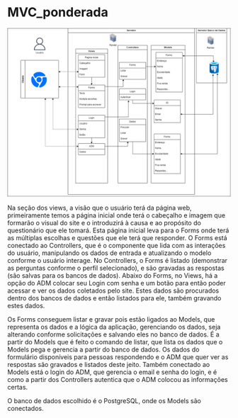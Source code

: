 # MVC_ponderada
<img src="assets/MVC.png">


Na seção dos views, a visão que o usuário terá da página web, primeiramente temos a página inicial onde terá o cabeçalho e imagem que formarão o visual do site e o introduzirá à causa e ao propósito do questionário que ele tomará. Esta página inicial leva para o Forms onde terá as múltiplas escolhas e questões que ele terá que responder. O Forms está conectado ao Controllers, que é o componente que lida com as interações do usuário, manipulando os dados de entrada e atualizando o modelo conforme o usuário interage. No Controllers, o Forms é listado (demonstrar as perguntas conforme o perfil selecionado), e são gravadas as respostas (são salvas para os bancos de dados). Abaixo do Forms, no Views, há a opção do ADM colocar seu Login com senha e um botão para então poder acessar e ver os dados coletados pelo site. Estes dados são procurados dentro dos bancos de dados e então listados para ele, também gravando estes dados.

Os Forms conseguem listar e gravar pois estão ligados ao Models, que representa os dados e a lógica da aplicação, gerenciando os dados, seja alterando conforme solicitações e salvando eles no banco de dados. É a partir do Models que é feito o comando de listar, que lista os dados que o Models pega e gerencia a partir do banco de dados. Os dados do formulário disponíveis para pessoas respondendo e o ADM que quer ver as respostas são gravados e listados deste jeito. Também conectado ao Models está o login do ADM, que gerencia o email e senha do login, e é como a partir dos Controllers autentica que o ADM colocou as informações certas.

O banco de dados escolhido é o PostgreSQL, onde os Models são conectados.

